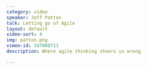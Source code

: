 ```yaml
---
category: video
speaker: Jeff Patton
talk: Letting go of Agile
layout: default
video-sort: 4
img: patton.png
vimeo-id: 147008711
description: Where agile thinking steers us wrong

---
```

